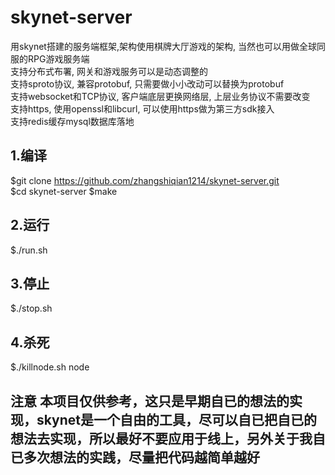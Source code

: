 # skynet-server
用skynet搭建的服务端框架,架构使用棋牌大厅游戏的架构, 当然也可以用做全球同服的RPG游戏服务端  
支持分布式布署, 网关和游戏服务可以是动态调整的  
支持sproto协议, 兼容protobuf, 只需要做小小改动可以替换为protobuf  
支持websocket和TCP协议, 客户端底层更换网络层, 上层业务协议不需要改变  
支持https, 使用openssl和libcurl, 可以使用https做为第三方sdk接入  
支持redis缓存mysql数据库落地

## 1.编译
  $git clone https://github.com/zhangshiqian1214/skynet-server.git  
  $cd skynet-server
  $make

## 2.运行
  $./run.sh

## 3.停止
  $./stop.sh

## 4.杀死
  $./killnode.sh node


## 注意 本项目仅供参考，这只是早期自已的想法的实现，skynet是一个自由的工具，尽可以自已把自已的想法去实现，所以最好不要应用于线上，另外关于我自已多次想法的实践，尽量把代码越简单越好
